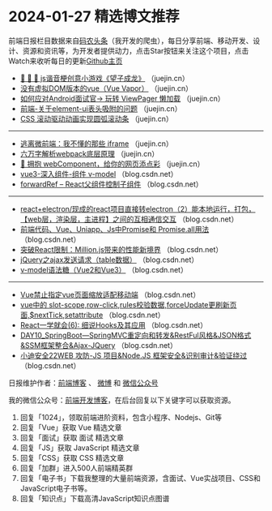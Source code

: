 # 2024-01-27 精选博文推荐

前端日报栏目数据来自[码农头条](http://toutiao.qdkfweb.cn/)（我开发的爬虫），每日分享前端、移动开发、设计、资源和资讯等，为开发者提供动力，点击Star按钮来关注这个项目，点击Watch来收听每日的更新[Github主页](https://github.com/kujian/frontendDaily)
* [🐲 🐲 🐲  js谐音梗创意小游戏《望子成龙》](https://juejin.cn/post/7326378145573011467) （juejin.cn）
* [没有虚拟DOM版本的vue（Vue Vapor）](https://juejin.cn/post/7327881655405789236) （juejin.cn）
* [如何应对Android面试官-&gt; 玩转 ViewPager 懒加载](https://juejin.cn/post/7326985574463438886) （juejin.cn）
* [前端-关于element-ui表头吸附的问题](https://juejin.cn/post/7327725079675240499) （juejin.cn）
* [CSS 滚动驱动动画实现圆弧滚动条](https://juejin.cn/post/7326330936432803903) （juejin.cn）

***
* [逃离微前端：我不懂的那些 iframe](https://juejin.cn/post/7327284192646660150) （juejin.cn）
* [六万字解析webpack底层原理](https://juejin.cn/post/7327209413071454223) （juejin.cn）
* [🐲 拥抱 webComponent，给你的网页添点彩](https://juejin.cn/post/7325243117862174730) （juejin.cn）
* [vue3-深入组件-组件 v-model](https://blog.csdn.net/wdk996/article/details/135876880) （blog.csdn.net）
* [forwardRef &#8211; React父组件控制子组件](https://blog.csdn.net/m0_66570642/article/details/135872550) （blog.csdn.net）

***
* [react+electron/现成的react项目直接转electron（2）能本地运行，打包，【web层，渲染层，主进程】之间的互相通信交互](https://blog.csdn.net/weixin_41792662/article/details/135873411) （blog.csdn.net）
* [前端代码、Vue、Uniapp、Js中Promise和 Promise.all用法](https://blog.csdn.net/qq_43193513/article/details/135865068) （blog.csdn.net）
* [突破React限制：Million.js带来的性能新境界](https://blog.csdn.net/lecepin/article/details/135862434) （blog.csdn.net）
* [jQuery之ajax发送请求（table数据）](https://blog.csdn.net/m0_59329828/article/details/135859291) （blog.csdn.net）
* [v-model语法糖（Vue2和Vue3）](https://blog.csdn.net/qq_52603369/article/details/135870925) （blog.csdn.net）

***
* [Vue禁止指定vue页面缩放适配移动端](https://blog.csdn.net/weixin_44786330/article/details/135871259) （blog.csdn.net）
* [vue中的 slot-scope,row-click,rules校验数据,forceUpdate更刷新页面,$nextTick,setattribute](https://blog.csdn.net/2302_76386121/article/details/135850914) （blog.csdn.net）
* [React一学就会(6): 细说Hooks及其应用](https://blog.csdn.net/zxmatline/article/details/135872567) （blog.csdn.net）
* [DAY10_SpringBoot—SpringMVC重定向和转发&amp;RestFul风格&amp;JSON格式&amp;SSM框架整合&amp;Ajax-JQuery](https://blog.csdn.net/m0_57075290/article/details/135827537) （blog.csdn.net）
* [小迪安全22WEB 攻防-JS 项目&amp;Node.JS 框架安全&amp;识别审计&amp;验证绕过](https://blog.csdn.net/weixin_73760178/article/details/135834333) （blog.csdn.net）

日报维护作者：[前端博客](https://qdkfweb.cn/) 、 [微博](http://weibo.com/kujian) 和 [微信公众号](https://open.weixin.qq.com/qr/code?username=caibaojian_com)

我的微信公众号：[前端开发博客](https://open.weixin.qq.com/qr/code?username=caibaojian_com)，在后台回复以下关键字可以获取资源。

1. 回复「1024」，领取前端进阶资料，包含小程序、Nodejs、Git等
2. 回复「Vue」获取 Vue 精选文章
3. 回复「面试」获取 面试 精选文章
4. 回复「JS」获取 JavaScript 精选文章
5. 回复「CSS」获取 CSS 精选文章
6. 回复「加群」进入500人前端精英群
7. 回复「电子书」下载我整理的大量前端资源，含面试、Vue实战项目、CSS和JavaScript电子书等。
8. 回复「知识点」下载高清JavaScript知识点图谱